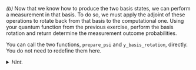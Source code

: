 *(b)* Now that we know how to produce the two basis states, we can perform a
measurement in that basis. To do so, we must apply the adjoint of these
operations to rotate back from that basis to the computational one. Using your
quantum function from the previous exercise, perform the basis rotation and
return determine the measurement outcome probabilities.

You can call the two functions, `prepare_psi` and `y_basis_rotation`, directly.
You do not need to redefine them here.

<details>
  <summary><i>Hint.</i></summary>

Recall that you can take the adjoint in PennyLane using [`qml.adjoint()`](https://docs.pennylane.ai/en/latest/code/api/pennylane.adjoint.html)
like so,

```python
def my_circuit():
    qml.adjoint(function)(params)
```

where `function` can be a single quantum gate, or an entire quantum function.

</details>